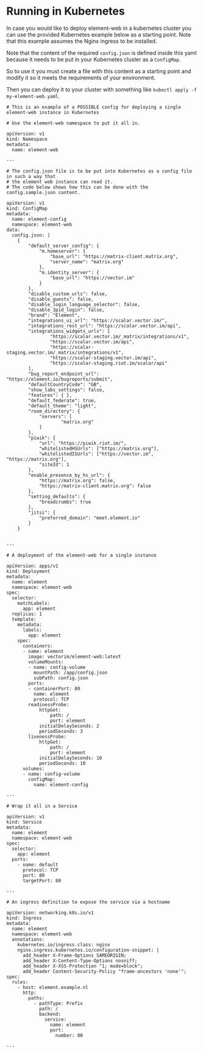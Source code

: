 Running in Kubernetes
=====================

In case you would like to deploy element-web in a kubernetes cluster you can use
the provided Kubernetes example below as a starting point. Note that this example assumes the
Nginx ingress to be installed.

Note that the content of the required `config.json` is defined inside this yaml because it needs
to be put in your Kubernetes cluster as a `ConfigMap`.

So to use it you must create a file with this content as a starting point and modify it so it meets
the requirements of your environment.

Then you can deploy it to your cluster with something like `kubectl apply -f my-element-web.yaml`.

    # This is an example of a POSSIBLE config for deploying a single element-web instance in Kubernetes

    # Use the element-web namespace to put it all in.

    apiVersion: v1
    kind: Namespace
    metadata:
      name: element-web

    ---

    # The config.json file is to be put into Kubernetes as a config file in such a way that
    # the element web instance can read it.
    # The code below shows how this can be done with the config.sample.json content.

    apiVersion: v1
    kind: ConfigMap
    metadata:
      name: element-config
      namespace: element-web
    data:
      config.json: |
        {
            "default_server_config": {
                "m.homeserver": {
                    "base_url": "https://matrix-client.matrix.org",
                    "server_name": "matrix.org"
                },
                "m.identity_server": {
                    "base_url": "https://vector.im"
                }
            },
            "disable_custom_urls": false,
            "disable_guests": false,
            "disable_login_language_selector": false,
            "disable_3pid_login": false,
            "brand": "Element",
            "integrations_ui_url": "https://scalar.vector.im/",
            "integrations_rest_url": "https://scalar.vector.im/api",
            "integrations_widgets_urls": [
                    "https://scalar.vector.im/_matrix/integrations/v1",
                    "https://scalar.vector.im/api",
                    "https://scalar-staging.vector.im/_matrix/integrations/v1",
                    "https://scalar-staging.vector.im/api",
                    "https://scalar-staging.riot.im/scalar/api"
            ],
            "bug_report_endpoint_url": "https://element.io/bugreports/submit",
            "defaultCountryCode": "GB",
            "show_labs_settings": false,
            "features": { },
            "default_federate": true,
            "default_theme": "light",
            "room_directory": {
                "servers": [
                        "matrix.org"
                ]
            },
            "piwik": {
                "url": "https://piwik.riot.im/",
                "whitelistedHSUrls": ["https://matrix.org"],
                "whitelistedISUrls": ["https://vector.im", "https://matrix.org"],
                "siteId": 1
            },
            "enable_presence_by_hs_url": {
                "https://matrix.org": false,
                "https://matrix-client.matrix.org": false
            },
            "setting_defaults": {
                "breadcrumbs": true
            },
            "jitsi": {
                "preferred_domain": "meet.element.io"
            }
        }


    ---

    # A deployment of the element-web for a single instance

    apiVersion: apps/v1
    kind: Deployment
    metadata:
      name: element
      namespace: element-web
    spec:
      selector:
        matchLabels:
          app: element
      replicas: 1
      template:
        metadata:
          labels:
            app: element
        spec:
          containers:
          - name: element
            image: vectorim/element-web:latest
            volumeMounts:
            - name: config-volume
              mountPath: /app/config.json
              subPath: config.json
            ports:
            - containerPort: 80
              name: element
              protocol: TCP
            readinessProbe:
                httpGet:
                    path: /
                    port: element
                initialDelaySeconds: 2
                periodSeconds: 3
            livenessProbe:
                httpGet:
                    path: /
                    port: element
                initialDelaySeconds: 10
                periodSeconds: 10
          volumes:
          - name: config-volume
            configMap:
              name: element-config

    ---

    # Wrap it all in a Service

    apiVersion: v1
    kind: Service
    metadata:
      name: element
      namespace: element-web
    spec:
      selector:
        app: element
      ports:
        - name: default
          protocol: TCP
          port: 80
          targetPort: 80

    ---

    # An ingress definition to expose the service via a hostname

    apiVersion: networking.k8s.io/v1
    kind: Ingress
    metadata:
      name: element
      namespace: element-web
      annotations:
        kubernetes.io/ingress.class: nginx
        nginx.ingress.kubernetes.io/configuration-snippet: |
          add_header X-Frame-Options SAMEORIGIN;
          add_header X-Content-Type-Options nosniff;
          add_header X-XSS-Protection "1; mode=block";
          add_header Content-Security-Policy "frame-ancestors 'none'";
    spec:
      rules:
        - host: element.example.nl
          http:
            paths:
              - pathType: Prefix
                path: /
                backend:
                  service:
                    name: element
                    port:
                      number: 80

    ---

